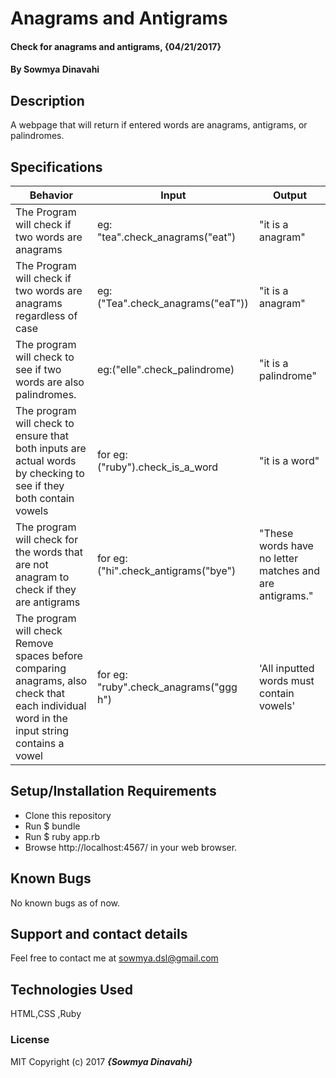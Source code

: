 # Anagrams and Antigrams

#### Check for anagrams and antigrams, {04/21/2017}

#### By Sowmya Dinavahi

## Description

 A webpage that will return if entered words are anagrams, antigrams, or palindromes.

## Specifications

| Behavior | Input | Output |
|----------|-------|--------|
|The Program will check if two words are anagrams | eg: "tea".check_anagrams("eat")    |   "it is a anagram"    |
|The Program will check if two words are anagrams regardless of case | eg: ("Tea".check_anagrams("eaT"))    |   "it is a anagram"    |
|The program will check to see if two words are also palindromes.  | eg:("elle".check_palindrome) |    "it is a palindrome"    |
| The program will check to ensure that both inputs are actual words by checking to see if they both contain vowels        |  for eg: ("ruby").check_is_a_word    |  "it is a word"      |
|The program will check for the words that are not anagram to check if they are antigrams | for eg: ("hi".check_antigrams("bye") |   "These words have no letter matches and are antigrams." |
|The program will check Remove spaces before comparing anagrams, also check that each individual word in the input string contains a vowel | for eg: "ruby".check_anagrams("ggg h") | 'All inputted words must contain vowels'


## Setup/Installation Requirements

* Clone this repository
* Run $ bundle
* Run $ ruby app.rb
* Browse http://localhost:4567/ in your web browser.


## Known Bugs

No known bugs as of now.

## Support and contact details

Feel free to contact me at sowmya.dsl@gmail.com

## Technologies Used

HTML,CSS ,Ruby

### License

MIT
Copyright (c) 2017 **_{Sowmya Dinavahi}_**
